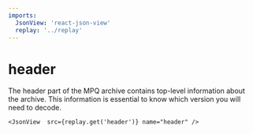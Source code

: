 ```yaml
---
imports:
  JsonView: 'react-json-view'
  replay: '../replay'
---
```


# header

The header part of the MPQ archive contains top-level information about the archive. This information is essential to know which version you will need to decode. 

```render
<JsonView  src={replay.get('header')} name="header" />
```